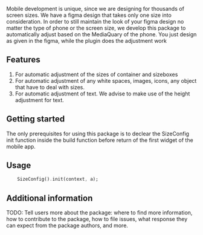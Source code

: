 <!--
This README describes the package. If you publish this package to pub.dev,
this README's contents appear on the landing page for your package.

For information about how to write a good package README, see the guide for
[writing package pages](https://dart.dev/guides/libraries/writing-package-pages).

For general information about developing packages, see the Dart guide for
[creating packages](https://dart.dev/guides/libraries/create-library-packages)
and the Flutter guide for
[developing packages and plugins](https://flutter.dev/developing-packages).
-->

Mobile development is unique, since we are designing for thousands of screen sizes. We have a figma design that takes only one size into consideration. In order to still maintain the look of your figma design no matter the type of phone or the screen size, we develop this package to automatically adjust based on the MediaQuary of the phone. You just design as given in the figma, while the plugin does the adjustment work

## Features

1. For automatic adjustment of the sizes of container and sizeboxes
2. For automatic adjustment of any white spaces, images, icons, any object that have to deal with sizes.
3. For automatic adjustment of text. We advise to make use of the height adjustment for text.

## Getting started

The only prerequisites for using this package is to declear the SizeConfig init function inside the build function before return of the first widget of the mobile app.

## Usage

```dart
    SizeConfig().init(context, a);
```

## Additional information

TODO: Tell users more about the package: where to find more information, how to
contribute to the package, how to file issues, what response they can expect
from the package authors, and more.
